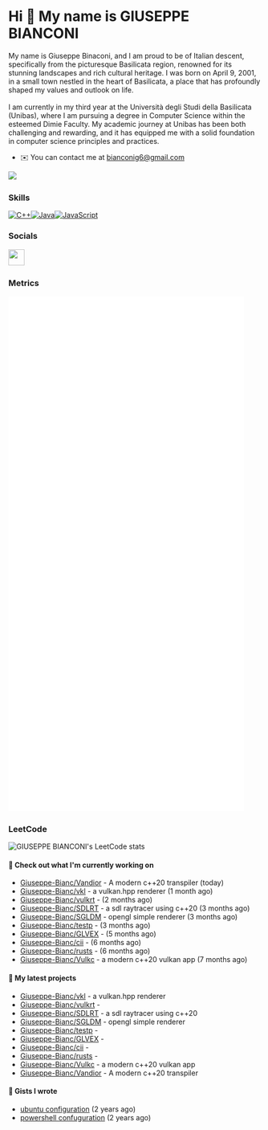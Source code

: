 Hi 👋 My name is GIUSEPPE BIANCONI
==================================

My name is Giuseppe Binaconi, and I am proud to be of Italian descent, specifically from the picturesque Basilicata region, renowned for its stunning landscapes and rich cultural heritage. I was born on April 9, 2001, in a small town nestled in the heart of Basilicata, a place that has profoundly shaped my values and outlook on life.<br><br>I am currently in my third year at the Università degli Studi della Basilicata (Unibas), where I am pursuing a degree in Computer Science within the esteemed Dimie Faculty. My academic journey at Unibas has been both challenging and rewarding, and it has equipped me with a solid foundation in computer science principles and practices.

* ✉️  You can contact me at [bianconig6@gmail.com](mailto:bianconig6@gmail.com)

<a href="https://www.github.com/Giuseppe-Bianc" target="_blank" rel="noreferrer"><img
src="https://img.shields.io/github/followers/Giuseppe-Bianc?logo=github&style=for-the-badge&color=0891b2&labelColor=1c1917" /></a>

### Skills

<p align="left">
<a href="https://docs.microsoft.com/en-us/cpp/?view=msvc-170" target="_blank" rel="noreferrer"><img src="https://raw.githubusercontent.com/danielcranney/readme-generator/main/public/icons/skills/cplusplus-colored.svg" width="36" height="36" alt="C++" /></a><a href="https://www.oracle.com/java/" target="_blank" rel="noreferrer"><img src="https://raw.githubusercontent.com/danielcranney/readme-generator/main/public/icons/skills/java-colored.svg" width="36" height="36" alt="Java" /></a><a href="https://developer.mozilla.org/en-US/docs/Web/JavaScript" target="_blank" rel="noreferrer"><img src="https://raw.githubusercontent.com/danielcranney/readme-generator/main/public/icons/skills/javascript-colored.svg" width="36" height="36" alt="JavaScript" /></a>
</p>

### Socials

<p align="left"> <a href="https://www.github.com/Giuseppe-Bianc" target="_blank" rel="noreferrer"> <picture> <source media="(prefers-color-scheme: dark)" srcset="https://raw.githubusercontent.com/danielcranney/readme-generator/main/public/icons/socials/github-dark.svg" /> <source media="(prefers-color-scheme: light)" srcset="https://raw.githubusercontent.com/danielcranney/readme-generator/main/public/icons/socials/github.svg" /> <img src="https://raw.githubusercontent.com/danielcranney/readme-generator/main/public/icons/socials/github.svg" width="32" height="32" /> </picture> </a></p>

### Metrics
![Metrics](/github-metrics.svg)

### LeetCode

![GIUSEPPE BIANCONI's LeetCode stats](https://leetcode-badge-sage.vercel.app/badge/Giuseppe-Bianc?theme=neutral)


#### 👷 Check out what I'm currently working on

- [Giuseppe-Bianc/Vandior](https://github.com/Giuseppe-Bianc/Vandior) - A modern c&#43;&#43;20 transpiler (today)
- [Giuseppe-Bianc/vkl](https://github.com/Giuseppe-Bianc/vkl) - a  vulkan.hpp  renderer (1 month ago)
- [Giuseppe-Bianc/vulkrt](https://github.com/Giuseppe-Bianc/vulkrt) -  (2 months ago)
- [Giuseppe-Bianc/SDLRT](https://github.com/Giuseppe-Bianc/SDLRT) - a sdl raytracer using c&#43;&#43;20 (3 months ago)
- [Giuseppe-Bianc/SGLDM](https://github.com/Giuseppe-Bianc/SGLDM) - opengl simple renderer (3 months ago)
- [Giuseppe-Bianc/testp](https://github.com/Giuseppe-Bianc/testp) -  (3 months ago)
- [Giuseppe-Bianc/GLVEX](https://github.com/Giuseppe-Bianc/GLVEX) -  (5 months ago)
- [Giuseppe-Bianc/cii](https://github.com/Giuseppe-Bianc/cii) -  (6 months ago)
- [Giuseppe-Bianc/rusts](https://github.com/Giuseppe-Bianc/rusts) -  (6 months ago)
- [Giuseppe-Bianc/Vulkc](https://github.com/Giuseppe-Bianc/Vulkc) - a modern c&#43;&#43;20  vulkan app (7 months ago)

#### 🌱 My latest projects

- [Giuseppe-Bianc/vkl](https://github.com/Giuseppe-Bianc/vkl) - a  vulkan.hpp  renderer
- [Giuseppe-Bianc/vulkrt](https://github.com/Giuseppe-Bianc/vulkrt) - 
- [Giuseppe-Bianc/SDLRT](https://github.com/Giuseppe-Bianc/SDLRT) - a sdl raytracer using c&#43;&#43;20
- [Giuseppe-Bianc/SGLDM](https://github.com/Giuseppe-Bianc/SGLDM) - opengl simple renderer
- [Giuseppe-Bianc/testp](https://github.com/Giuseppe-Bianc/testp) - 
- [Giuseppe-Bianc/GLVEX](https://github.com/Giuseppe-Bianc/GLVEX) - 
- [Giuseppe-Bianc/cii](https://github.com/Giuseppe-Bianc/cii) - 
- [Giuseppe-Bianc/rusts](https://github.com/Giuseppe-Bianc/rusts) - 
- [Giuseppe-Bianc/Vulkc](https://github.com/Giuseppe-Bianc/Vulkc) - a modern c&#43;&#43;20  vulkan app
- [Giuseppe-Bianc/Vandior](https://github.com/Giuseppe-Bianc/Vandior) - A modern c&#43;&#43;20 transpiler





#### 📓 Gists I wrote

- [ubuntu configuration](https://gist.github.com/69a7278c6e627ef9135e5c707290db1a) (2 years ago)
- [powershell confuguration](https://gist.github.com/04fd62a389ef6ec20deb5d8a05af6bb9) (2 years ago)


